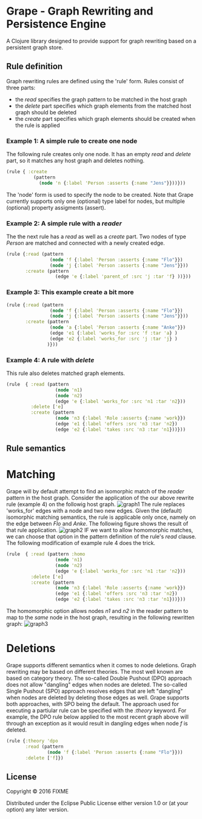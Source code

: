 # Grape - Graph Rewriting and Persistence Engine 

A Clojure library designed to provide support for graph rewriting based on a persistent graph store.

## Rule definition

Graph rewriting rules are defined using the 'rule' form. Rules consist of three parts:
- the _read_ specifies the graph pattern to be matched in the host graph
- the _delete_ part specifies which graph elements from the matched host graph should be deleted
- the _create_ part specifies which graph elements should be created when the rule is applied

### Example 1: A simple rule to create one node
The following rule creates only one node. It has an empty _read_ and _delete_ part, so it matches any host graph and deletes nothing.

```clojure
(rule { :create 
          (pattern 
            (node 'n {:label 'Person :asserts {:name "Jens"}}))}))
```
The 'node' form is used to specify the node to be created. Note that Grape currently supports only one (optional) type label for nodes, but multiple (optional) property assigments (assert).

### Example 2: A simple rule with a _reader_
The the next rule has a _read_ as well as a _create_ part. Two nodes of type _Person_ are matched and connected with a newly created edge.

```clojure
(rule {:read (pattern 
                (node 'f {:label 'Person :asserts {:name "Flo"}})
                (node 'j {:label 'Person :asserts {:name "Jens"}}))
       :create (pattern 
                  (edge 'e {:label 'parent_of :src 'j :tar 'f} ))}))
```

### Example 3: This example create a bit more

```clojure
(rule {:read (pattern 
                (node 'f {:label 'Person :asserts {:name "Flo"}})
                (node 'j {:label 'Person :asserts {:name "Jens"}}))
       :create (pattern 
                (node 'a {:label 'Person :asserts {:name "Anke"}})
                (edge 'e1 {:label 'works_for :src 'f :tar 'a} )
                (edge 'e2 {:label 'works_for :src 'j :tar 'j} )
               )}))
```
### Example 4: A rule with _delete_

This rule also deletes matched graph elements.

```clojure
(rule  { :read (pattern
                  (node 'n1)
                  (node 'n2)
                  (edge 'e {:label 'works_for :src 'n1 :tar 'n2}))
         :delete ['e]
         :create (pattern
                  (node 'n3 {:label 'Role :asserts {:name 'work}})
                  (edge 'e1 {:label 'offers :src 'n3 :tar 'n2})
                  (edge 'e2 {:label 'takes :src 'n3 :tar 'n1}))}))
```

## Rule semantics

# Matching
Grape will by default attempt to find an isomorphic match of the _reader_ pattern in the host graph. Consider the application of the our above rewrite rule (example 4) on the followig host graph.
![graph1](https://cloud.githubusercontent.com/assets/1776629/13522111/3d4e4956-e1a2-11e5-9d07-043e0ede3860.png)
The rule replaces 'works_for' edges with a node and two new edges. Given the (default) isomorphic matching semantics, the rule is applicable only once, namely on the edge between _Flo_ and _Anke_. The following figure shows the result of that rule application.
![graph2](https://cloud.githubusercontent.com/assets/1776629/13522256/4c579154-e1a3-11e5-9e50-e8cf62cd04ed.png)
IF we want to allow homomorphic matches, we can choose that option in the pattern definition of the rule's _read_ clause. The following modification of example rule 4 does the trick.

```clojure
(rule  { :read (pattern :homo
                  (node 'n1)
                  (node 'n2)
                  (edge 'e {:label 'works_for :src 'n1 :tar 'n2}))
         :delete ['e]
         :create (pattern
                  (node 'n3 {:label 'Role :asserts {:name 'work}})
                  (edge 'e1 {:label 'offers :src 'n3 :tar 'n2})
                  (edge 'e2 {:label 'takes :src 'n3 :tar 'n1}))}))
```
The homomorphic option allows nodes _n1_ and _n2_ in the reader pattern to map to the _same_ node in the host graph, resulting in the following rewritten graph:
![graph3](https://cloud.githubusercontent.com/assets/1776629/13522361/f6b28d48-e1a3-11e5-8e06-121a7efda890.png)

# Deletions
Grape supports different semantics when it comes to node deletions. Graph rewriting may be based on different theories. The most well known are based on category theory. The so-called Double Pushout (DPO) approach does not allow "dangling" edges when nodes are deleted. The so-called Single Pushout (SPO) approach resolves edges that are left "dangling" when nodes are deleted by deleting those edges as well. Grape supports both approaches, with SPO being the default. The approach used for executing a partiular rule can be specified with the _:theory_ keyword. For example, the DPO rule below applied to the most recent graph above will through an exception as it would result in dangling edges when node _f_ is deleted.
```clojure
(rule {:theory 'dpo
       :read (pattern 
               (node 'f {:label 'Person :asserts {:name "Flo"}}))
       :delete ['f]})
```


## License

Copyright © 2016 FIXME

Distributed under the Eclipse Public License either version 1.0 or (at
your option) any later version.
